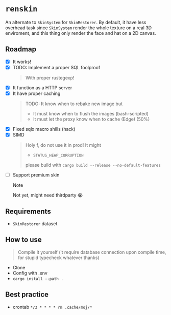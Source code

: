 # `renskin`

An alternate to `SkinSystem` for `SkinRestorer`. By default, it have less overhead task since `SkinSystem` render the whole texture on a real 3D enviroment, and this thing only render the face and hat on a 2D canvas.

## Roadmap

- [x] It works!
- [x] TODO: Implement a proper SQL foolproof
  > With proper rustegexp!
- [x] It function as a HTTP server
- [x] It have proper caching
  > TODO: It know when to rebake new image but
  >
  > - It must know when to flush the images (bash-scripted)
  > - It must let the proxy know when to cache (Edge) (50%)
- [x] Fixed sqlx macro shills (hack)
- [x] SIMD
  > Holy f, do not use it in prod! It might
  > - `STATUS_HEAP_CORRUPTION`
  >
  > please build with `cargo build --release --no-default-features`
- [ ] Support premium skin
  > [!NOTE]
  > Not yet, might need thirdparty :sob:

## Requirements

- `SkinRestorer` dataset

## How to use

> Compile it yourself (it require database connection upon compile time, for stupid typecheck whatever thanks)

- Clone
- Config with .env
- `cargo install --path .`

## Best practice

- crontab `*/3 * * * * rm .cache/moj/*`
